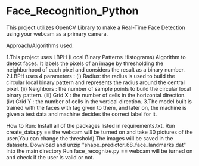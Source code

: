 # Face_Recognition_Python
This project utilizes OpenCV Library to make a Real-Time Face Detection using your webcam as a primary camera.

Approach/Algorithms used: 
 
 1.This project uses LBPH (Local Binary Patterns Histograms) Algorithm to detect faces. It labels the pixels of an image by thresholding the neighborhood of each pixel and considers the result as a binary number.
 2.LBPH uses 4 parameters : 
  (i) Radius: the radius is used to build the circular local binary pattern and represents the radius around the  central pixel. 
  (ii) Neighbors : the number of sample points to build the circular local binary pattern. 
  (iii) Grid X : the number of cells in the horizontal direction. 
  (iv) Grid Y : the number of cells in the vertical direction.
 3.The model built is trained with the faces with tag given to them, and later on, the machine is given a test data and machine decides the correct label for it.


How to Run:
Install all of the packages listed in requirements.txt.
Run create_data.py == the webcam will be turned on and take 30 pictures of the user(You can change the threshold)
The images will be saved in the datasets.
Download and unzip "shape_predictor_68_face_landmarks.dat" into the main directory
Run face_recognize.py == webcam will be turned on and check if the user is valid or not.
